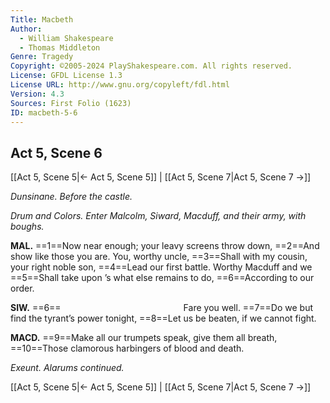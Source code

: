 ```yaml
---
Title: Macbeth
Author: 
  - William Shakespeare
  - Thomas Middleton
Genre: Tragedy
Copyright: ©2005-2024 PlayShakespeare.com. All rights reserved.
License: GFDL License 1.3
License URL: http://www.gnu.org/copyleft/fdl.html
Version: 4.3
Sources: First Folio (1623)
ID: macbeth-5-6
---
```


## Act 5, Scene 6
[[Act 5, Scene 5|← Act 5, Scene 5]] | [[Act 5, Scene 7|Act 5, Scene 7 →]]

*Dunsinane. Before the castle.*

*Drum and Colors. Enter Malcolm, Siward, Macduff, and their army, with boughs.*

**MAL.**
==1==Now near enough; your leavy screens throw down,
==2==And show like those you are. You, worthy uncle,
==3==Shall with my cousin, your right noble son,
==4==Lead our first battle. Worthy Macduff and we
==5==Shall take upon ’s what else remains to do,
==6==According to our order.

**SIW.**
==6==              Fare you well.
==7==Do we but find the tyrant’s power tonight,
==8==Let us be beaten, if we cannot fight.

**MACD.**
==9==Make all our trumpets speak, give them all breath,
==10==Those clamorous harbingers of blood and death.

*Exeunt. Alarums continued.*

[[Act 5, Scene 5|← Act 5, Scene 5]] | [[Act 5, Scene 7|Act 5, Scene 7 →]]